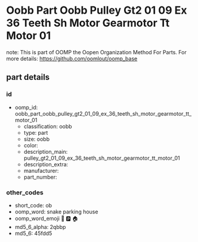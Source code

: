 # Oobb Part Oobb Pulley Gt2 01 09 Ex 36 Teeth Sh Motor Gearmotor Tt Motor 01  

note: This is part of OOMP the Oopen Organization Method For Parts. For more details: https://github.com/oomlout/oomp_base

##  part details





### id
* oomp_id: oobb_part_oobb_pulley_gt2_01_09_ex_36_teeth_sh_motor_gearmotor_tt_motor_01
  * classification: oobb
  * type: part
  * size: oobb
  * color: 
  * description_main: pulley_gt2_01_09_ex_36_teeth_sh_motor_gearmotor_tt_motor_01
  * description_extra: 
  * manufacturer: 
  * part_number: 

### other_codes
* short_code: ob
* oomp_word: snake parking house
* oomp_word_emoji :snake: :parking: :house:
* md5_6_alpha: 2qbbp
* md5_6: 45fdd5